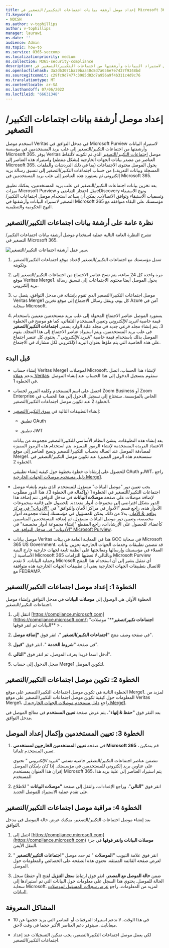 ```yaml
---
title: إعداد موصل أرشفة بيانات اجتماعات التكبير/التصغير في Microsoft 365
f1.keywords:
- NOCSH
ms.author: v-tophillips
author: v-tophillips
manager: laurawi
ms.date: ''
audience: Admin
ms.topic: how-to
ms.service: O365-seccomp
ms.localizationpriority: medium
ms.collection: M365-security-compliance
description: يمكن للمسؤولين إعداد موصل لاستيراد البيانات وأرشفتها من اجتماعات التكبير/التصغير في Microsoft 365. يتيح لك ذلك أرشفة البيانات من مصادر بيانات الجهات الخارجية في Microsoft 365 حتى تتمكن من استخدام ميزات التوافق مثل الاحتجاز القانوني والبحث في المحتوى ونهج الاستبقاء لإدارة بيانات الجهات الخارجية لمؤسستك.
ms.openlocfilehash: 3a2d63071ba29baa40c8d7a656e7e7437f9348bd
ms.sourcegitcommit: c29fc9d7477c3985d02d7a956a9f4b311c4d9c76
ms.translationtype: MT
ms.contentlocale: ar-SA
ms.lasthandoff: 07/06/2022
ms.locfileid: "66631348"
---
```

# <a name="set-up-a-connector-to-archive-zoom-meetings-data"></a>إعداد موصل أرشفة بيانات اجتماعات التكبير/التصغير

استخدم موصل Veritas في مدخل التوافق في Microsoft Purview لاستيراد البيانات وأرشفتها من اجتماعات التكبير/التصغير إلى علب بريد المستخدمين في مؤسسة Microsoft 365. يوفر Veritas موصل [اجتماعات التكبير/التصغير](https://globanet.com/zoom/) الذي تم تكوينه لالتقاط العناصر من مصدر بيانات الجهات الخارجية (بشكل منتظم) واستيراد هذه العناصر إلى Microsoft 365. يحول الموصل محتوى الاجتماعات (بما في ذلك الدردشات والملفات المسجلة وبيانات التعريف) من حساب اجتماعات التكبير/التصغير إلى تنسيق رسالة بريد إلكتروني ثم يستورد هذه العناصر إلى علب بريد المستخدمين في Microsoft 365.

بعد تخزين بيانات اجتماعات التكبير/التصغير في علب بريد المستخدمين، يمكنك تطبيق ميزات Microsoft Purview مثل احتجاز التقاضي وeDiscovery ونهج الاستبقاء وتسميات الاستبقاء وتوافق الاتصالات. يمكن أن يساعد استخدام موصل اجتماعات التكبير/التصغير لاستيراد البيانات وأرشفتها في Microsoft 365 مؤسستك على البقاء متوافقة مع النهج الحكومية والتنظيمية.

## <a name="overview-of-archiving-zoom-meetings-data"></a>نظرة عامة على أرشفة بيانات اجتماعات التكبير/التصغير

تشرح النظرة العامة التالية عملية استخدام موصل أرشفة بيانات اجتماعات التكبير/التصغير في Microsoft 365.

![سير عمل أرشفة اجتماعات التكبير/التصغير.](../media/ZoomMeetingsConnectorWorkflow.png)

1. تعمل مؤسستك مع اجتماعات التكبير/التصغير لإعداد موقع اجتماعات التكبير/التصغير وتكوينه.

2. مرة واحدة كل 24 ساعة، يتم نسخ عناصر الاجتماع من اجتماعات التكبير/التصغير إلى موقع Veritas Merge1. يحول الموصل أيضا محتوى الاجتماعات إلى تنسيق رسالة بريد إلكتروني.

3. موصل اجتماعات التكبير/التصغير الذي تقوم بإنشائه في مدخل التوافق، يتصل ب Veritas Merge1 كل يوم، وينقل رسائل الاجتماع إلى موقع تخزين Azure آمن في سحابة Microsoft.

4. يستورد الموصل عناصر الاجتماع المحولة إلى علب بريد مستخدمين معينين باستخدام قيمة خاصية *البريد الإلكتروني* وتعيين المستخدم التلقائي، كما هو موضح في الخطوة 3. يتم إنشاء مجلد فرعي جديد في مجلد علبة الوارد يسمى **اجتماعات التكبير/التصغير** في علب بريد المستخدمين، ويتم استيراد عناصر الاجتماع إلى هذا المجلد. يقوم الموصل بذلك باستخدام قيمة خاصية *"البريد الإلكتروني* ". يحتوي كل عنصر اجتماع على هذه الخاصية التي يتم ملؤها بعنوان البريد الإلكتروني لكل مشارك في الاجتماع.

## <a name="before-you-begin"></a>قبل البدء

- إنشاء حساب Veritas Merge1 لموصلات Microsoft. لإنشاء هذا الحساب، اتصل بدعم [عملاء Veritas](https://globanet.com/ms-connectors-contact). ستقوم بتسجيل الدخول إلى هذا الحساب عند إنشاء الموصل في الخطوة 1.

- احصل على اسم المستخدم وكلمة المرور لحساب Zoom Business أو Zoom Enterprise الخاص بالمؤسسة. ستحتاج إلى تسجيل الدخول إلى هذا الحساب في الخطوة 2 عند تكوين موصل اجتماعات التكبير/التصغير.

- إنشاء التطبيقات التالية في [سوق التكبير/التصغير](https://marketplace.zoom.us):

  - تطبيق OAuth

  - تطبيق JWT

  بعد إنشاء هذه التطبيقات، ينشئ النظام الأساسي للتكبير/التصغير مجموعة من بيانات الاعتماد الفريدة المستخدمة لإنشاء الرموز المميزة. يتم استخدام هذه الرموز المميزة لمصادقة الموصل عند اتصاله بحساب التكبير/التصغير ونسخ العناصر إلى موقع Merge1. ستستخدم هذه الرموز المميزة عند تكوين موصل التكبير/التصغير في الخطوة 2.

  للحصول على إرشادات خطوة بخطوة حول كيفية إنشاء تطبيقي OAuth وJWT، راجع [دليل مستخدم موصلات الجهات الخارجية Merge1](https://docs.ms.merge1.globanetportal.com/Merge1%20Third-Party%20Connectors%20Zoom%20Meetings%20User%20Guide%20.pdf).

- يجب تعيين دور "موصل البيانات" مسؤول للمستخدم الذي يقوم بإنشاء موصل اجتماعات التكبير/التصغير في الخطوة 1 (وإكماله في الخطوة 3). هذا الدور مطلوب لإضافة موصلات على صفحة **موصلات البيانات** في مدخل التوافق. تتم إضافة هذا الدور بشكل افتراضي إلى مجموعات أدوار متعددة. للحصول على قائمة بمجموعات الأدوار هذه، راجع قسم "الأدوار في مراكز الأمان والتوافق" في ["الأذونات" في مركز توافق & الأمان](../security/office-365-security/permissions-in-the-security-and-compliance-center.md#roles-in-the-security--compliance-center). بدلا من ذلك، يمكن للمسؤول في مؤسستك إنشاء مجموعة أدوار مخصصة، وتعيين دور موصل البيانات مسؤول، ثم إضافة المستخدمين المناسبين كأعضاء. للحصول على الإرشادات، راجع المقطع "إنشاء مجموعة أدوار مخصصة" في ["الأذونات" في مدخل التوافق في Microsoft Purview](microsoft-365-compliance-center-permissions.md#create-a-custom-role-group).

- موصل بيانات Veritas هذا في المعاينة العامة في بيئات GCC في سحابة Microsoft 365 US Government. قد تتضمن تطبيقات وخدمات الجهات الخارجية تخزين بيانات العملاء في مؤسستك وإرسالها ومعالجتها على أنظمة تابعة لجهات خارجية خارج البنية الأساسية ل Microsoft 365 وبالتالي لا تغطيها التزامات Microsoft Purview وحماية البيانات. لا تقدم Microsoft أي تمثيل يشير إلى أن استخدام هذا المنتج للاتصال بتطبيقات الجهات الخارجية يعني أن تطبيقات الجهات الخارجية هذه متوافقة مع FEDRAMP.

## <a name="step-1-set-up-the-zoom-meetings-connector"></a>الخطوة 1: إعداد موصل اجتماعات التكبير/التصغير

الخطوة الأولى هي الوصول إلى **موصلات البيانات** في مدخل التوافق وإنشاء موصل اجتماعات التكبير/التصغير.

1. انتقل إلى [https://compliance.microsoft.com](https://compliance.microsoft.com/) "**اجتماعات تكبير/تصغير****" موصلات البيانات ثم انقر فوقها** > .

2. في صفحة وصف منتج **"اجتماعات التكبير/التصغير** "، انقر فوق **"إضافة موصل**".

3. في صفحة **"شروط الخدمة** "، انقر فوق **"قبول**".

4. أدخل اسما فريدا يعرف الموصل، ثم انقر فوق **"التالي**".

5. سجل الدخول إلى حساب Merge1 لتكوين الموصل.

## <a name="step-2-configure-the-zoom-meetings-connector"></a>الخطوة 2: تكوين موصل اجتماعات التكبير/التصغير

الخطوة الثانية هي تكوين موصل اجتماعات التكبير/التصغير على موقع Merge1. لمزيد من المعلومات حول كيفية تكوين موصل اجتماعات التكبير/التصغير على موقع Veritas Merge1، راجع [دليل مستخدم موصلات الجهات الخارجية ل Merge1](https://docs.ms.merge1.globanetportal.com/Merge1%20Third-Party%20Connectors%20Zoom%20Meetings%20User%20Guide%20.pdf).

بعد النقر فوق **"حفظ & إنهاء**"، يتم عرض صفحة **تعيين المستخدم** في معالج الموصل في مدخل التوافق.

## <a name="step-3-map-users-and-complete-the-connector-setup"></a>الخطوة 3: تعيين المستخدمين وإكمال إعداد الموصل

1. في صفحة **تعيين المستخدمين الخارجيين لمستخدمي Microsoft 365** ، قم بتمكين تعيين المستخدم تلقائيا.

   تتضمن عناصر اجتماعات التكبير/التصغير خاصية تسمى *"البريد الإلكتروني* " تحتوي على عناوين بريد إلكتروني للمستخدمين في مؤسستك. إذا كان بإمكان الموصل إقران هذا العنوان بمستخدم Microsoft 365، يتم استيراد العناصر إلى علبة بريد هذا المستخدم

2. انقر فوق **"التالي**"، وراجع الإعدادات، وانتقل إلى صفحة **"موصلات البيانات** " للاطلاع على تقدم عملية الاستيراد للموصل الجديد.

## <a name="step-4-monitor-the-zoom-meetings-connector"></a>الخطوة 4: مراقبة موصل اجتماعات التكبير/التصغير

بعد إنشاء موصل اجتماعات التكبير/التصغير، يمكنك عرض حالة الموصل في مدخل التوافق.

1. انتقل إلى [https://compliance.microsoft.com](https://compliance.microsoft.com) **موصلات البيانات وانقر فوقها** في جزء التنقل الأيمن.

2. انقر فوق علامة التبويب **"الموصلات** " ثم حدد موصل **"اجتماعات التكبير/التصغير** " لعرض صفحة القائمة المنبثقة. تحتوي هذه الصفحة على الخصائص والمعلومات حول الموصل.

3. ضمن **حالة الموصل مع المصدر**، انقر فوق ارتباط **سجل التنزيل** لفتح (أو حفظ) سجل الحالة للموصل. يحتوي هذا السجل على معلومات حول البيانات التي تم استيرادها إلى سحابة Microsoft. لمزيد من المعلومات، راجع [عرض سجلات المسؤول لموصلات البيانات](data-connector-admin-logs.md).

## <a name="known-issues"></a>المشاكل المعروفة

- في هذا الوقت، لا ندعم استيراد المرفقات أو العناصر التي يزيد حجمها عن 10 ميغابايت. سيتوفر دعم العناصر الأكبر حجما في وقت لاحق.

- لكي يعمل موصل اجتماعات التكبير/التصغير، يجب تمكين التسجيلات عند إعداد اجتماعات التكبير/التصغير.